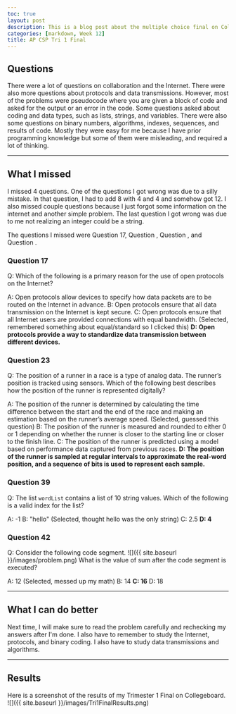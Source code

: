 ```yaml
---
toc: true
layout: post
description: This is a blog post about the multiple choice final on Collegeboard for trimester 1 of AP CSP
categories: [markdown, Week 12]
title: AP CSP Tri 1 Final
---
```


## Questions
There were a lot of questions on collaboration and the Internet. There were also more questions about protocols and data transmissions. However, most of the problems were pseudocode where you are given a block of code and asked for the output or an error in the code. Some questions asked about coding and data types, such as lists, strings, and variables. There were also some questions on binary numbers, algorithms, indexes, sequences, and results of code. Mostly they were easy for me because I have prior programming knowledge but some of them were misleading, and required a lot of thinking.

---

## What I missed
I missed 4 questions. One of the questions I got wrong was due to a silly mistake. In that question, I had to add 8 with 4 and 4 and somehow got 12. I also missed couple questions because I just forgot some information on the internet and another simple problem. The last question I got wrong was due to me not realizing an integer could be a string.

The questions I missed were Question 17, Question , Question , and Question .

### Question 17
Q: Which of the following is a primary reason for the use of open protocols on the Internet?

A: Open protocols allow devices to specify how data packets are to be routed on the Internet in advance.
B: Open protocols ensure that all data transmission on the Internet is kept secure.
C: Open protocols ensure that all Internet users are provided connections with equal bandwidth. (Selected, remembered something about equal/standard so I clicked this)
**D: Open protocols provide a way to standardize data transmission between different devices.**

### Question 23
Q: The position of a runner in a race is a type of analog data. The runner’s position is tracked using sensors. Which of the following best describes how the position of the runner is represented digitally?

A: The position of the runner is determined by calculating the time difference between the start and the end of the race and making an estimation based on the runner’s average speed. (Selected, guessed this question)
B: The position of the runner is measured and rounded to either 0 or 1 depending on whether the runner is closer to the starting line or closer to the finish line.
C: The position of the runner is predicted using a model based on performance data captured from previous races.
**D: The position of the runner is sampled at regular intervals to approximate the real-word position, and a sequence of bits is used to represent each sample.**

### Question 39
Q: The list `wordList` contains a list of 10 string values. Which of the following is a valid index for the list?

A: -1
B: "hello" (Selected, thought hello was the only string)
C: 2.5
**D: 4**

### Question 42
Q: Consider the following code segment.
![]({{ site.baseurl }}/images/problem.png) What is the value of sum after the code segment is executed?

A: 12 (Selected, messed up my math)
B: 14
**C: 16**
D: 18

---

## What I can do better
Next time, I will make sure to read the problem carefully and rechecking my answers after I'm done. I also have to remember to study the Internet, protocols, and binary coding. I also have to study data transmissions and algorithms.

---


## Results
Here is a screenshot of the results of my Trimester 1 Final on Collegeboard.
![]({{ site.baseurl }}/images/Tri1FinalResults.png)